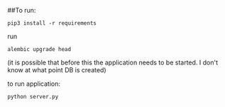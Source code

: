 ##To run:

`pip3 install -r requirements`

run 

`alembic upgrade head`

(it is possible that before this the application needs to be started. I don't know at what point DB is created)

to run application:

`python server.py`
